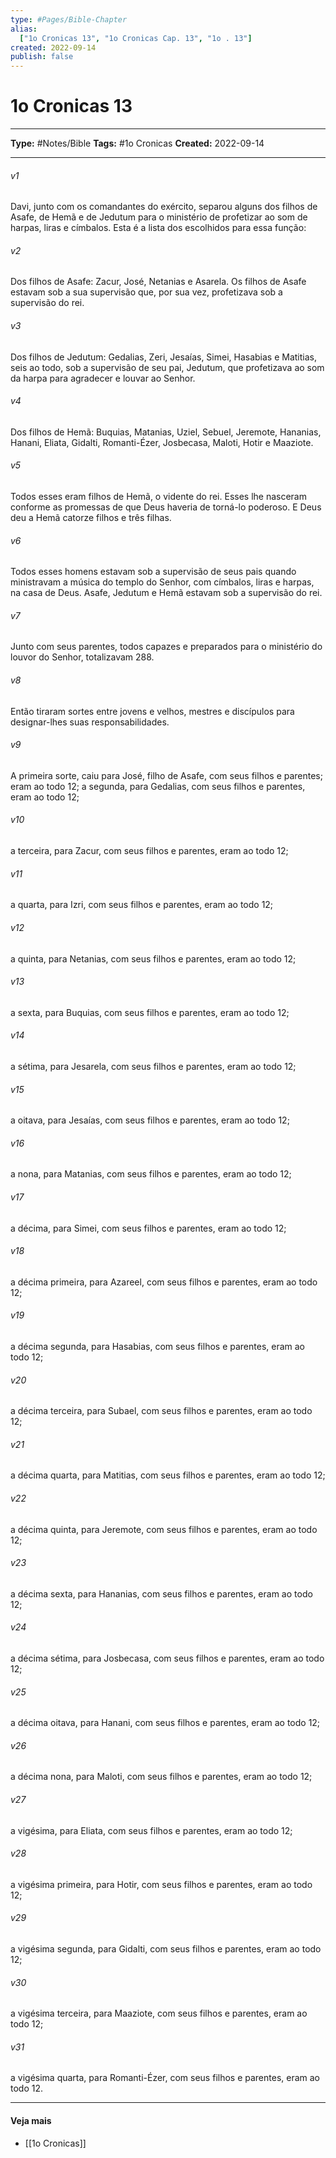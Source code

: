 ```yaml
---
type: #Pages/Bible-Chapter
alias:
  ["1o Cronicas 13", "1o Cronicas Cap. 13", "1o . 13"]
created: 2022-09-14
publish: false
---
```


# 1o Cronicas 13

---

**Type:** #Notes/Bible
**Tags:** #1o Cronicas
**Created:** 2022-09-14

---

###### v1
Davi, junto com os comandantes do exército, separou alguns dos filhos de Asafe, de Hemã e de Jedutum para o ministério de profetizar ao som de harpas, liras e címbalos. Esta é a lista dos escolhidos para essa função:
###### v2
Dos filhos de Asafe: Zacur, José, Netanias e Asarela. Os filhos de Asafe estavam sob a sua supervisão que, por sua vez, profetizava sob a supervisão do rei.
###### v3
Dos filhos de Jedutum: Gedalias, Zeri, Jesaías, Simei, Hasabias e Matitias, seis ao todo, sob a supervisão de seu pai, Jedutum, que profetizava ao som da harpa para agradecer e louvar ao Senhor.
###### v4
Dos filhos de Hemã: Buquias, Matanias, Uziel, Sebuel, Jeremote, Hananias, Hanani, Eliata, Gidalti, Romanti-Ézer, Josbecasa, Maloti, Hotir e Maaziote.
###### v5
Todos esses eram filhos de Hemã, o vidente do rei. Esses lhe nasceram conforme as promessas de que Deus haveria de torná-lo poderoso. E Deus deu a Hemã catorze filhos e três filhas.
###### v6
Todos esses homens estavam sob a supervisão de seus pais quando ministravam a música do templo do Senhor, com címbalos, liras e harpas, na casa de Deus. Asafe, Jedutum e Hemã estavam sob a supervisão do rei.
###### v7
Junto com seus parentes, todos capazes e preparados para o ministério do louvor do Senhor, totalizavam 288.
###### v8
Então tiraram sortes entre jovens e velhos, mestres e discípulos para designar-lhes suas responsabilidades.
###### v9
A primeira sorte, caiu para José, filho de Asafe, com seus filhos e parentes; eram ao todo 12; a segunda, para Gedalias, com seus filhos e parentes, eram ao todo 12;
###### v10
a terceira, para Zacur, com seus filhos e parentes, eram ao todo 12;
###### v11
a quarta, para Izri, com seus filhos e parentes, eram ao todo 12;
###### v12
a quinta, para Netanias, com seus filhos e parentes, eram ao todo 12;
###### v13
a sexta, para Buquias, com seus filhos e parentes, eram ao todo 12;
###### v14
a sétima, para Jesarela, com seus filhos e parentes, eram ao todo 12;
###### v15
a oitava, para Jesaías, com seus filhos e parentes, eram ao todo 12;
###### v16
a nona, para Matanias, com seus filhos e parentes, eram ao todo 12;
###### v17
a décima, para Simei, com seus filhos e parentes, eram ao todo 12;
###### v18
a décima primeira, para Azareel, com seus filhos e parentes, eram ao todo 12;
###### v19
a décima segunda, para Hasabias, com seus filhos e parentes, eram ao todo 12;
###### v20
a décima terceira, para Subael, com seus filhos e parentes, eram ao todo 12;
###### v21
a décima quarta, para Matitias, com seus filhos e parentes, eram ao todo 12;
###### v22
a décima quinta, para Jeremote, com seus filhos e parentes, eram ao todo 12;
###### v23
a décima sexta, para Hananias, com seus filhos e parentes, eram ao todo 12;
###### v24
a décima sétima, para Josbecasa, com seus filhos e parentes, eram ao todo 12;
###### v25
a décima oitava, para Hanani, com seus filhos e parentes, eram ao todo 12;
###### v26
a décima nona, para Maloti, com seus filhos e parentes, eram ao todo 12;
###### v27
a vigésima, para Eliata, com seus filhos e parentes, eram ao todo 12;
###### v28
a vigésima primeira, para Hotir, com seus filhos e parentes, eram ao todo 12;
###### v29
a vigésima segunda, para Gidalti, com seus filhos e parentes, eram ao todo 12;
###### v30
a vigésima terceira, para Maaziote, com seus filhos e parentes, eram ao todo 12;
###### v31
a vigésima quarta, para Romanti-Ézer, com seus filhos e parentes, eram ao todo 12.


---

#### Veja mais

- [[1o Cronicas]]
